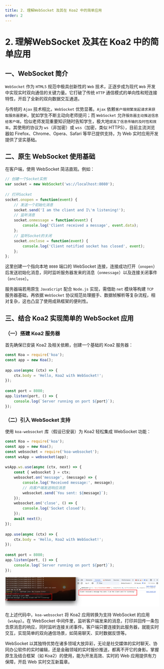 ```yaml
---
title: 2. 理解WebSocket 及其在 Koa2 中的简单应用
order: 2
---
```


# 2. 理解WebSocket 及其在 Koa2 中的简单应用

## 一、WebSocket 简介
`WebSocket` 作为 `HTML5` 规范中极具创新性的 `Web` 技术，正逐步成为现代 `Web` 开发中实现实时双向通信的关键力量。它打破了传统 `HTTP` 通信模式的单向性和短连接特性，开启了全新的双向数据交互通道。

与传统的 `Ajax` 技术相比，`WebSocket` 优势显著。`Ajax` 依赖`客户端频繁发起请求来获取服务器更新`，犹如学生不断主动向老师提问；而 `WebSocket` 允许`服务器主动推送信息给客户端`，恰似老师发现重要知识随时告知学生，极大地`提高了信息传输的及时性和效率`。其使用的协议为 `ws`（非加密）或 `wss`（加密，类似 HTTPS），目前主流浏览器如 Firefox、Chrome、Opera、Safari 等早已提供支持，为 Web 实时应用开发提供了坚实基础。

## 二、原生 WebSocket 使用基础

在客户端，使用 WebSocket 简洁直观。例如：

```javascript
// 创建一个Socket实例
var socket = new WebSocket('ws://localhost:8080');

// 打开Socket
socket.onopen = function(event) {
    // 发送一个初始化消息
    socket.send('I am the client and I\'m listening!');
    // 监听消息
    socket.onmessage = function(event) {
        console.log('Client received a message', event.data);
    };
    // 监听Socket的关闭
    socket.onclose = function(event) {
        console.log('Client notified socket has closed', event);
    };
};
```
这里创建一个指向本地 `8080` 端口的 WebSocket 连接，连接成功打开（`onopen`）后发送初始化消息，同时监听服务器发来的消息（`onmessage`）以及连接关闭事件（`onclose`）。

服务器端若用原生 `JavaScript` 配合 `Node.js` 实现，需借助 `net` 模块等构建 `TCP` 服务器基础，再依据 `WebSocket` 协议规范处理握手、数据帧解析等复杂流程，相对复杂，这也凸显了使用成熟框架的便利性。

## 三、结合 Koa2 实现简单的 WebSocket 应用

### （一）搭建 Koa2 服务器
首先确保已安装 Koa2 及相关依赖，创建一个基础的 Koa2 服务器：

```javascript
const Koa = require('koa');
const app = new Koa();

app.use(async (ctx) => {
    ctx.body = 'Hello, Koa2 with WebSocket!';
});

const port = 8080;
app.listen(port, () => {
    console.log(`Server running on port ${port}`);
});
```

### （二）引入 WebSocket 支持
使用 `koa-websocket` 库（假设已安装）为 Koa2 轻松集成 WebSocket 功能：
```javascript
const Koa = require('koa');
const app = new Koa();
const websocket = require('koa-websocket');
const wsApp = websocket(app);

wsApp.ws.use(async (ctx, next) => {
    const { websocket } = ctx;
    websocket.on('message', (message) => {
        console.log('Received message:', message);
        // 向客户端发送响应消息
        websocket.send(`You sent: ${message}`);
    });
    websocket.on('close', () => {
        console.log('Socket closed');
    });
    await next();
});

app.use(async (ctx) => {
    ctx.body = 'Hello, Koa2 with WebSocket!';
});

const port = 8080;
app.listen(port, () => {
    console.log(`Server running on port ${port}`);
});
```

![ed1cc20679b33a543a9d93b01b783364](./image/92D7F6AB-2437-47BD-8E2B-C82D36833461.png)

在上述代码中，`koa-websocket` 将 Koa2 应用转换为支持 WebSocket 的应用（`wsApp`）。在 WebSocket 中间件里，监听客户端发来的消息，打印并回传一条包含原消息的响应，同时监听连接关闭事件。客户端只要连接到此服务器，就能实时交互，实现简单的双向通信场景，如简易聊天、实时数据反馈等。

WebSocket 以其独特优势在诸多领域大放异彩，无论是社交媒体的实时聊天、协同办公软件的实时编辑，还是金融领域的实时报价推送，都离不开它的身影。掌握原生及结合框架（如 Koa2）的使用，能为开发高效、实时的 Web 应用提供有力保障，开启 Web 实时交互新篇章。 
